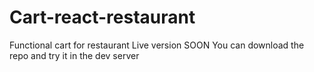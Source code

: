 # Cart-react-restaurant
 Functional cart for restaurant
Live version SOON
You can download the repo and try it in the dev server
